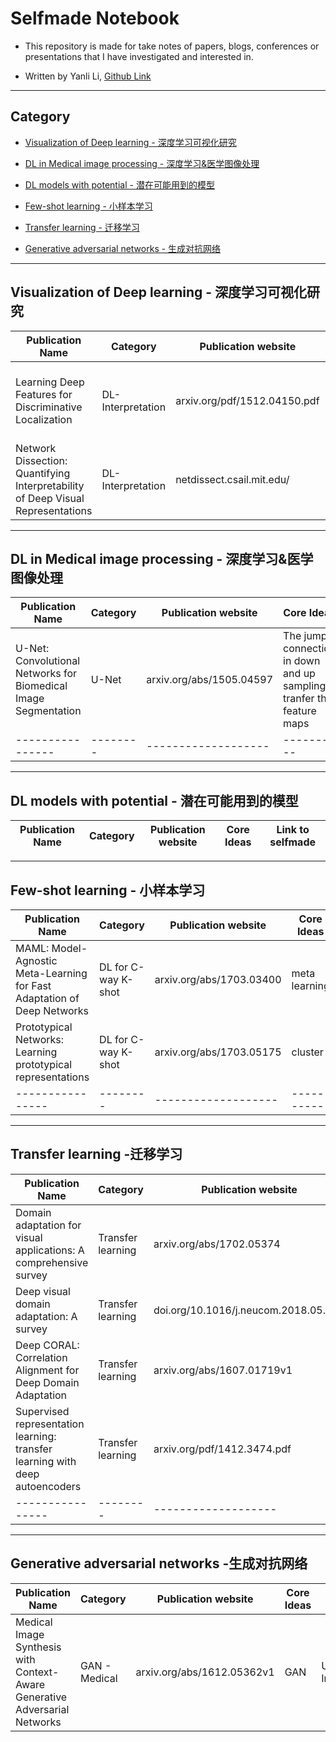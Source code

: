# Selfmade Notebook

* This repository is made for take notes of papers, blogs, conferences or presentations that I have investigated and interested in.
+ Written by Yanli Li, [Github Link](https://github.com/CesareLink)
---------------------------------------------------------------------------------------------------------------------------------
## Category

* [Visualization of Deep learning - 深度学习可视化研究](#jump1)

* [DL in Medical image processing - 深度学习&医学图像处理](#jump2)

* [DL models with potential - 潜在可能用到的模型](#jump3)

* [Few-shot learning - 小样本学习](#jump4)

* [Transfer learning - 迁移学习](#jump5)

* [Generative adversarial networks - 生成对抗网络](#jump6)

--------------------------------------------------------------------

## <span id="jump1"> Visualization of Deep learning - 深度学习可视化研究</span>

| Publication Name | Category | Publication website | Core Ideas | Link to selfmade |
| ---------------- | -------- | ------------------- | ---------- |  --------------- |
| Learning Deep Features for Discriminative Localization | DL-Interpretation | arxiv.org/pdf/1512.04150.pdf | Through GAP to activate the biggest contribution parts | [Link](https://github.com/CesareLink/Selfmade_Noetbook/blob/main/Visualization_of_DL/Learning%20Deep%20Features%20for%20Discriminative%20Localization) |
| Network Dissection: Quantifying Interpretability of Deep Visual Representations | DL-Interpretation | netdissect.csail.mit.edu/ | Under-Investigating | Under-Construction|


--------------------------------------------------------------------

## <span id="jump2"> DL in Medical image processing - 深度学习&医学图像处理</span>

| Publication Name | Category | Publication website | Core Ideas | Link to selfmade |
| ---------------- | -------- | ------------------- | ---------- |  --------------- |
| U-Net: Convolutional Networks for Biomedical Image Segmentation | U-Net | arxiv.org/abs/1505.04597 | The jump connection in down and up sampling, tranfer the feature maps | Under construction |
| ---------------- | -------- | ------------------- | ---------- |  --------------- |



--------------------------------------------------------------------

## <span id="jump3"> DL models with potential - 潜在可能用到的模型</span>

| Publication Name | Category | Publication website | Core Ideas | Link to selfmade |
| ---------------- | -------- | ------------------- | ---------- |  --------------- |


--------------------------------------------------------------------

## <span id="jump4"> Few-shot learning - 小样本学习</span>

| Publication Name | Category | Publication website | Core Ideas | Link to selfmade |
| ---------------- | -------- | ------------------- | ---------- |  --------------- |
| MAML: Model-Agnostic Meta-Learning for Fast Adaptation of Deep Networks | DL for C-way K-shot | arxiv.org/abs/1703.03400 | meta learning |  Under-Investigating |
| Prototypical Networks: Learning prototypical representations  | DL for C-way K-shot | arxiv.org/abs/1703.05175 | cluster |  Under-Investigating |
| ---------------- | -------- | ------------------- | ---------- |  --------------- |

--------------------------------------------------------------------

## <span id="jump5"> Transfer learning -迁移学习</span>

| Publication Name | Category | Publication website | Core Ideas | Link to selfmade |
| ---------------- | -------- | ------------------- | ---------- |  --------------- |
| Domain adaptation for visual applications: A comprehensive survey | Transfer learning | arxiv.org/abs/1702.05374 | Summary |  Under-Investigating |
| Deep visual domain adaptation: A survey | Transfer learning | doi.org/10.1016/j.neucom.2018.05.083 | Summary |  Under-Investigating |
| Deep CORAL: Correlation Alignment for Deep Domain Adaptation |  Transfer learning | arxiv.org/abs/1607.01719v1 | Correlation Alignment | Under-Investigating |
| Supervised representation learning: transfer learning with deep autoencoders | Transfer learning | arxiv.org/pdf/1412.3474.pdf | Auto-encoder |  Under-Investigating |
| ---------------- | -------- | ------------------- | ---------- |  --------------- |




--------------------------------------------------------------------

## <span id="jump6"> Generative adversarial networks -生成对抗网络</span>

| Publication Name | Category | Publication website | Core Ideas | Link to selfmade |
| ---------------- | -------- | ------------------- | ---------- |  --------------- |
| Medical Image Synthesis with Context-Aware Generative Adversarial Networks | GAN - Medical | arxiv.org/abs/1612.05362v1 | GAN |  Under-Investigating |
